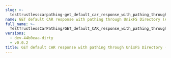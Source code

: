```yaml
---
slug: >-
  testtrustlesscarpathing-get_default_car_response_with_pathing_through_unixfs_directory_(accept_header)
name: GET default CAR response with pathing through UnixFS Directory (Accept Header)
full_name: >-
  TestTrustlessCarPathing/GET_default_CAR_response_with_pathing_through_UnixFS_Directory_(Accept_Header)
versions:
  - dev-44b0eaa-dirty
  - v0.0.2
title: GET default CAR response with pathing through UnixFS Directory (Accept Header)
---
```



